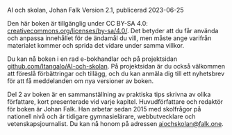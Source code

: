 AI och skolan, Johan Falk
Version 2.1, publicerad 2023-06-25

Den här boken är tillgänglig under CC BY-SA 4.0: [creativecommons.org/licenses/by-sa/4.0/][1]. Det betyder att du får använda och anpassa innehållet för de ändamål du vill, men måste ange varifrån materialet kommer och sprida det vidare under samma villkor.

Du kan nå boken i en rad e-bokhandlar och på projektsidan [github.com/Itangalo/AI-och-skolan][2]. På projektsidan är du också välkommen att föreslå förbättringar och tillägg, och du kan anmäla dig till ett nyhetsbrev för att få meddelanden om nya versioner av boken.

Del 2 av boken är en sammanställning av praktiska tips skrivna av olika författare, kort presenterade vid varje kapitel. Huvudförfattare och redaktör för boken är Johan Falk. Han arbetar sedan 2015 med skolfrågor på nationell nivå och är tidigare gymnasielärare, webbutvecklare och vetenskapsjournalist. Du kan nå honom på adressen [aiochskolan@falk.one][3].

[1]:	https://creativecommons.org/licenses/by-sa/4.0/
[2]:	https://github.com/Itangalo/AI-och-skolan
[3]:	mailto:aiochskolan@falk.one